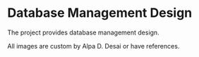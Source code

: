 # Database Management Design


The project provides database management design.

All images are custom by Alpa D. Desai or have references.

